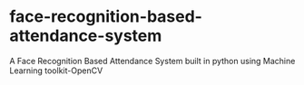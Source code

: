 # face-recognition-based-attendance-system
A Face Recognition Based Attendance System built in python using Machine Learning toolkit-OpenCV
